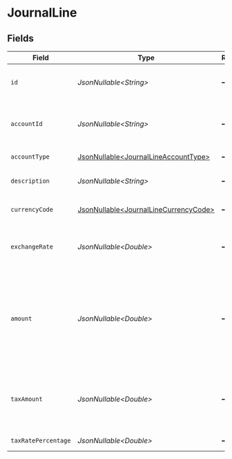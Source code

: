 # JournalLine


## Fields

| Field                                                                                                         | Type                                                                                                          | Required                                                                                                      | Description                                                                                                   | Example                                                                                                       |
| ------------------------------------------------------------------------------------------------------------- | ------------------------------------------------------------------------------------------------------------- | ------------------------------------------------------------------------------------------------------------- | ------------------------------------------------------------------------------------------------------------- | ------------------------------------------------------------------------------------------------------------- |
| `id`                                                                                                          | *JsonNullable\<String>*                                                                                       | :heavy_minus_sign:                                                                                            | Unique identifier for the journal line                                                                        | line_123456789                                                                                                |
| `accountId`                                                                                                   | *JsonNullable\<String>*                                                                                       | :heavy_minus_sign:                                                                                            | ID of the ledger account this line references                                                                 | acc_123456789                                                                                                 |
| `accountType`                                                                                                 | [JsonNullable\<JournalLineAccountType>](../../models/components/JournalLineAccountType.md)                    | :heavy_minus_sign:                                                                                            | Type of the account                                                                                           |                                                                                                               |
| `description`                                                                                                 | *JsonNullable\<String>*                                                                                       | :heavy_minus_sign:                                                                                            | Description of the journal line                                                                               | Payment for office supplies                                                                                   |
| `currencyCode`                                                                                                | [JsonNullable\<JournalLineCurrencyCode>](../../models/components/JournalLineCurrencyCode.md)                  | :heavy_minus_sign:                                                                                            | Currency code for this line                                                                                   |                                                                                                               |
| `exchangeRate`                                                                                                | *JsonNullable\<Double>*                                                                                       | :heavy_minus_sign:                                                                                            | Exchange rate to company base currency                                                                        | 1                                                                                                             |
| `amount`                                                                                                      | *JsonNullable\<Double>*                                                                                       | :heavy_minus_sign:                                                                                            | Amount of the journal line in minor units, e.g. 10010 for 100.10 USD. Positive for debit, negative for credit | 10010                                                                                                         |
| `taxAmount`                                                                                                   | *JsonNullable\<Double>*                                                                                       | :heavy_minus_sign:                                                                                            | Tax amount of the line in minor units, e.g. 10010 for 100.10 USD                                              | 2002                                                                                                          |
| `taxRatePercentage`                                                                                           | *JsonNullable\<Double>*                                                                                       | :heavy_minus_sign:                                                                                            | Tax rate percentage                                                                                           | 15                                                                                                            |